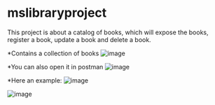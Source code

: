 # mslibraryproject
This project is about a catalog of books, which will expose the books, register a book, update a book and delete a book.

*Contains a collection of books
![image](https://user-images.githubusercontent.com/85119836/208351226-abcaec25-f28e-4609-a59a-743cd6920f08.png)

*You can also open it in postman
![image](https://user-images.githubusercontent.com/85119836/208351143-7fa472cb-584e-4961-8be3-a14ccf346cb0.png)

*Here an example:
![image](https://user-images.githubusercontent.com/85119836/208351686-b1df8a40-2e96-46af-a16d-57c5404ff404.png)

![image](https://user-images.githubusercontent.com/85119836/208351661-8331b37e-99b6-4a68-bcbd-3432eb08a302.png)
